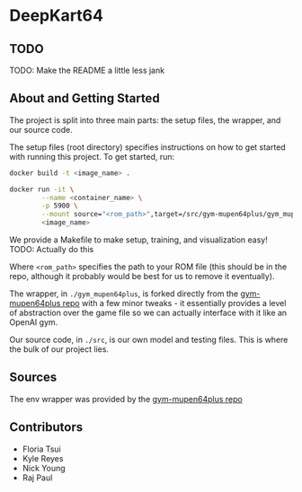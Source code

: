 # DeepKart64

## TODO

TODO: Make the README a little less jank

## About and Getting Started

The project is split into three main parts: the setup files, the wrapper, and our source code.

The setup files (root directory) specifies instructions on how to get started with running this project. To get started, run:

```bash
docker build -t <image_name> .

docker run -it \
		--name <container_name> \
		-p 5900 \
		--mount source="<rom_path>",target=/src/gym-mupen64plus/gym_mupen64plus/ROMs,type=bind \
		<image_name>
```

We provide a Makefile to make setup, training, and visualization easy! TODO: Actually do this

Where `<rom_path>` specifies the path to your ROM file (this should be in the repo, although it probably would be best for us to remove it eventually).

The wrapper, in `./gym_mupen64plus`, is forked directly from the [gym-mupen64plus repo](https://github.com/bzier/gym-mupen64plus) with a few minor tweaks - it essentially provides a level of abstraction over the game file so we can actually interface with it like an OpenAI gym.

Our source code, in `./src`, is our own model and testing files. This is where the bulk of our project lies.

## Sources

The env wrapper was provided by the [gym-mupen64plus repo](https://github.com/bzier/gym-mupen64plus)

## Contributors

- Floria Tsui
- Kyle Reyes
- Nick Young
- Raj Paul
